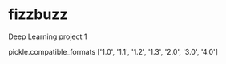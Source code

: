 # fizzbuzz
Deep Learning project 1


 pickle.compatible_formats
['1.0', '1.1', '1.2', '1.3', '2.0', '3.0', '4.0']

